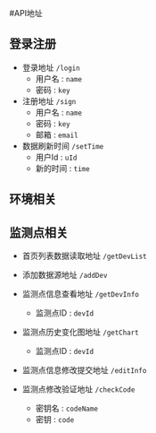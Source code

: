 #API地址

## 登录注册

- 登录地址 `/login`
  - 用户名 : `name`
  - 密码 : `key`
- 注册地址 `/sign`
  - 用户名 : `name`
  - 密码 : `key`
  - 邮箱 : `email`
- 数据刷新时间 `/setTime`
  - 用户Id : `uId`
  - 新的时间 : `time`

## 环境相关

## 监测点相关

- 首页列表数据读取地址 `/getDevList`
-  添加数据源地址 `/addDev`

- 监测点信息查看地址 `/getDevInfo`
  - 监测点ID : `devId`

- 监测点历史变化图地址 `/getChart`
  - 监测点ID : `devId`

- 监测点信息修改提交地址 `/editInfo`

- 监测点修改验证地址 `/checkCode`
  - 密钥名 : `codeName`
  - 密钥 : `code`

